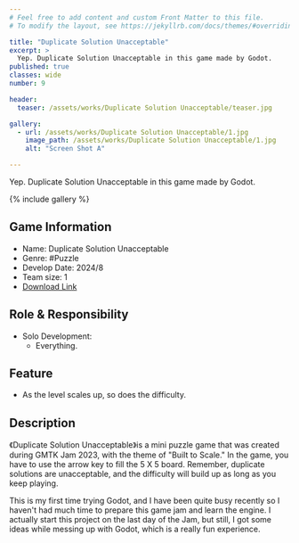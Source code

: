 ```yaml
---
# Feel free to add content and custom Front Matter to this file.
# To modify the layout, see https://jekyllrb.com/docs/themes/#overriding-theme-defaults

title: "Duplicate Solution Unacceptable"
excerpt: >
  Yep. Duplicate Solution Unacceptable in this game made by Godot.
published: true 
classes: wide
number: 9

header:
  teaser: /assets/works/Duplicate Solution Unacceptable/teaser.jpg

gallery:
  - url: /assets/works/Duplicate Solution Unacceptable/1.jpg
    image_path: /assets/works/Duplicate Solution Unacceptable/1.jpg
    alt: "Screen Shot A"

---
```


Yep. Duplicate Solution Unacceptable in this game made by Godot.

{% include gallery %}

## Game Information

* Name: Duplicate Solution Unacceptable
* Genre: #Puzzle
* Develop Date: 2024/8
* Team size: 1
* [Download Link](https://intoxicat-studio.itch.io/duplicate-solution-unacceptable)

## Role & Responsibility

* Solo Development:
  * Everything.

## Feature

* As the level scales up, so does the difficulty.

## Description

《Duplicate Solution Unacceptable》is a mini puzzle game that was created during GMTK Jam 2023, with the theme of "Built to Scale." In the game, you have to use the arrow key to fill the 5 X 5 board. Remember, duplicate solutions are unacceptable, and the difficulty will build up as long as you keep playing. 

This is my first time trying Godot, and I have been quite busy recently so I haven't had much time to prepare this game jam and learn the engine. I actually start this project on the last day of the Jam, but still, I got some ideas while messing up with Godot, which is a really fun experience.